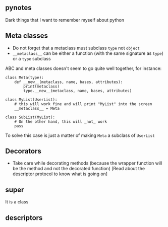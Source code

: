 pynotes
-------

Dark things that I want to remember myself about python

Meta classes
------------

- Do not forget that a metaclass must subclass `type` not `object`
- `__metaclass__` can be either a function (with the same signature as `type`) or a `type` subclass

ABC and meta classes doesn't seem to go quite well together, for instance:

    class Meta(type):
        def __new__(metaclass, name, bases, attributes):
            print(metaclass)
            type.__new__(metaclass, name, bases, attributes)
        
    class MyList(UserList):
        # this will work fine and will print "MyList" into the screen
        __metaclass__ = Meta
      
    class SubList(MyList):
        # On the other hand, this will _not_ work
        pass
        
To solve this case is just a matter of making `Meta` a subclass of `UserList`

Decorators
----------

- Take care while decorating methods (because the wrapper function will be the method and not the decorated function) [Read about the descriptor protocol to know what is going on]

super
-----

It is a class

descriptors
-----------
